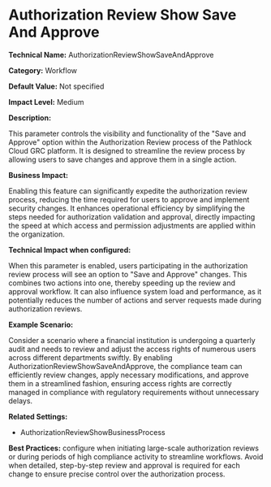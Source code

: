 # Authorization Review Show Save And Approve

**Technical Name:** AuthorizationReviewShowSaveAndApprove

**Category:** Workflow

**Default Value:** Not specified

**Impact Level:** Medium

**Description:**

This parameter controls the visibility and functionality of the "Save and Approve" option within the Authorization Review process of the Pathlock Cloud GRC platform. It is designed to streamline the review process by allowing users to save changes and approve them in a single action.

**Business Impact:**

Enabling this feature can significantly expedite the authorization review process, reducing the time required for users to approve and implement security changes. It enhances operational efficiency by simplifying the steps needed for authorization validation and approval, directly impacting the speed at which access and permission adjustments are applied within the organization.

**Technical Impact when configured:**

When this parameter is enabled, users participating in the authorization review process will see an option to "Save and Approve" changes. This combines two actions into one, thereby speeding up the review and approval workflow. It can also influence system load and performance, as it potentially reduces the number of actions and server requests made during authorization reviews.

**Example Scenario:**

Consider a scenario where a financial institution is undergoing a quarterly audit and needs to review and adjust the access rights of numerous users across different departments swiftly. By enabling AuthorizationReviewShowSaveAndApprove, the compliance team can efficiently review changes, apply necessary modifications, and approve them in a streamlined fashion, ensuring access rights are correctly managed in compliance with regulatory requirements without unnecessary delays.

**Related Settings:**

- AuthorizationReviewShowBusinessProcess

**Best Practices:** configure when initiating large-scale authorization reviews or during periods of high compliance activity to streamline workflows. Avoid when detailed, step-by-step review and approval is required for each change to ensure precise control over the authorization process.